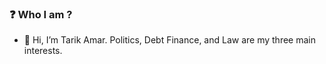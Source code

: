 ### ❓ Who I am ? 
- 👋 Hi, I’m Tarik Amar. Politics, Debt Finance, and Law are my three main interests.



  

<!---
tarikamar/tarikamar is a ✨ special ✨ repository because its `README.md` (this file) appears on your GitHub profile.
You can click the Preview link to take a look at your changes.
--->
